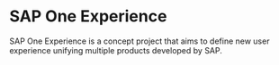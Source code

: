SAP One Experience
==================

SAP One Experience is a concept project that aims to define new user experience unifying multiple products developed by SAP.
